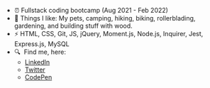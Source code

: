 
- &#9200; Fullstack coding bootcamp (Aug 2021 - Feb 2022)
- &#127803; Things I like: My pets, camping, hiking, biking, rollerblading, gardening, and building stuff with wood.
- &#9889; HTML, CSS, Git, JS, jQuery, Moment.js, Node.js, Inquirer, Jest, Express.js, MySQL  
- &#128269;&nbsp; Find me, here:
   * [LinkedIn](https://www.linkedin.com/in/legroh/ "LinkedIn Profile")
   * [Twitter](https://twitter.com/GrohTech "Twitter Profile") 
   * [CodePen](https://codepen.io/GrohTech "CodePen Profile")
